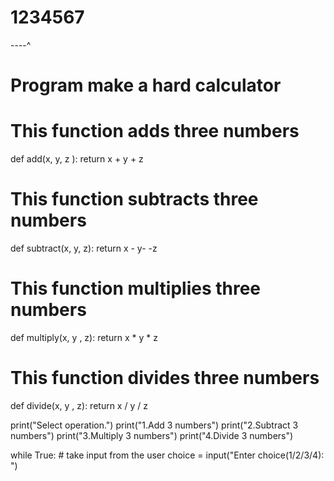 # 1234567
----^
# Program make a hard calculator

# This function adds three numbers
def add(x, y, z ):
    return x + y + z

# This function subtracts three numbers
def subtract(x, y, z):
    return x - y- -z

# This function multiplies three numbers
def multiply(x, y , z):
    return x * y * z

# This function divides three numbers
def divide(x, y , z):
    return x / y / z


print("Select operation.")
print("1.Add 3 numbers")
print("2.Subtract 3 numbers")
print("3.Multiply 3 numbers")
print("4.Divide 3 numbers")

while True:
    # take input from the user
    choice = input("Enter choice(1/2/3/4): ")
